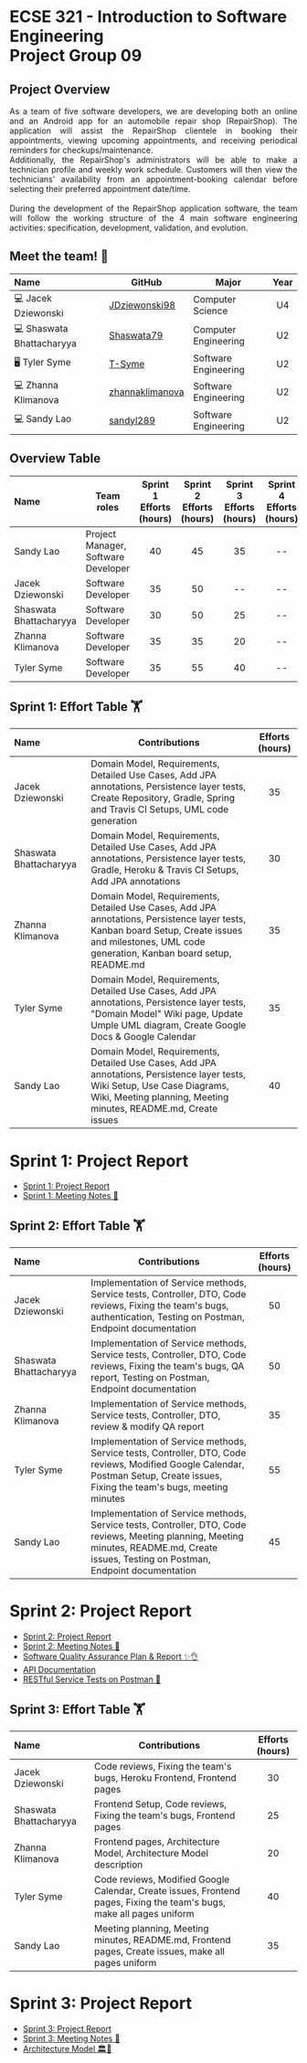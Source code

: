 # ECSE 321 - Introduction to Software Engineering<br/> Project Group 09
## Project Overview

<p align='justify'> As a team of five software developers, we are developing both an online and an Android app for an automobile repair shop (RepairShop). The application will assist the RepairShop clientele in booking their appointments, viewing upcoming appointments, and receiving periodical reminders for checkups/maintenance.<br/>
Additionally, the RepairShop's administrators will be able to make a technician profile and weekly work schedule. Customers will then view the technicians’ availability from an appointment-booking calendar before selecting their preferred appointment date/time. <br/> <br/>
During the development of the RepairShop application software, the team will follow the working structure of the 4 main software engineering activities: specification, development, validation, and evolution.</p>

## Meet the team! 👋
|Name            | GitHub|Major| Year|
| :-------------       | ------- | ------------- | :-------------: |
|💻 Jacek Dziewonski|[JDziewonski98](https://github.com/JDziewonski98)|Computer Science|U4|
|💻 Shaswata Bhattacharyya|[Shaswata79](https://github.com/Shaswata79)|Computer Engineering|U2|
|🖥️ Tyler Syme|[T-Syme](https://github.com/T-Syme)   |Software Engineering|U2|
|💻 Zhanna Klimanova|[zhannaklimanova](https://github.com/zhannaklimanova)|Software Engineering|U2|
|💻 Sandy Lao|[sandyl289](https://github.com/sandyl289)|Software Engineering|U2|

## Overview Table
| Name            | Team roles | Sprint 1<br/> Efforts<br/> (hours)| Sprint 2<br/> Efforts<br/> (hours)| Sprint 3<br/> Efforts<br/> (hours)| Sprint 4<br/> Efforts<br/> (hours)| Total <br/> Effort<br/> (hours)| 
| :-------------         | ------------- | :-------------: | :-------------: | :-------------: | :-------------: | :-------------: |
| Sandy Lao              | Project Manager, Software Developer  | 40 | 45 | 35 | -- | 120 |
| Jacek Dziewonski       | Software Developer | 35 | 50 | -- | -- | 85 |
| Shaswata Bhattacharyya | Software Developer | 30 | 50 | 25 | -- | 105 |
| Zhanna Klimanova       | Software Developer | 35 | 35 | 20 | -- | 90 |
| Tyler Syme             | Software Developer | 35 | 55 | 40 | -- | 130 |

## Sprint 1: Effort Table 🏋️ 
| Name            | Contributions | Efforts (hours)|
| :-------------         | ------------- | :-------------: |
| Jacek Dziewonski       | Domain Model, Requirements, Detailed Use Cases, Add JPA annotations, Persistence layer tests, Create Repository, Gradle, Spring and Travis CI Setups, UML code generation | 35 |
| Shaswata Bhattacharyya | Domain Model, Requirements, Detailed Use Cases, Add JPA annotations, Persistence layer tests, Gradle, Heroku & Travis CI Setups, Add JPA annotations | 30 |
| Zhanna Klimanova       |Domain Model, Requirements, Detailed Use Cases, Add JPA annotations, Persistence layer tests, Kanban board Setup, Create issues and milestones, UML code generation, Kanban board setup, README.md | 35 |
| Tyler Syme             | Domain Model, Requirements, Detailed Use Cases, Add JPA annotations, Persistence layer tests, "Domain Model" Wiki page, Update Umple UML diagram, Create Google Docs & Google Calendar | 35 |
| Sandy Lao              |Domain Model, Requirements, Detailed Use Cases, Add JPA annotations, Persistence layer tests, Wiki Setup, Use Case Diagrams, Wiki, Meeting planning, Meeting minutes, README.md, Create issues | 40 |

# Sprint 1: Project Report
- [Sprint 1: Project Report](https://github.com/McGill-ECSE321-Winter2021/project-group-09/wiki/Sprint-1:-Project-Report)<br/>
- [Sprint 1: Meeting Notes 📝](https://github.com/McGill-ECSE321-Winter2021/project-group-09/wiki/Sprint-1:-Project-Report#sprint-1-meeting-notes-)

## Sprint 2: Effort Table 🏋️ 
| Name            | Contributions | Efforts (hours)|
| :-------------         | ------------- | :-------------: |
| Jacek Dziewonski       |Implementation of Service methods, Service tests, Controller, DTO, Code reviews, Fixing the team's bugs, authentication, Testing on Postman, Endpoint documentation |50  |
| Shaswata Bhattacharyya | Implementation of Service methods, Service tests, Controller, DTO, Code reviews, Fixing the team's bugs, QA report, Testing on Postman, Endpoint documentation| 50 |
| Zhanna Klimanova       |Implementation of Service methods, Service tests, Controller, DTO, review & modify QA report | 35 |
| Tyler Syme             |Implementation of Service methods, Service tests, Controller, DTO, Code reviews, Modified Google Calendar, Postman Setup, Create issues, Fixing the team's bugs, meeting minutes	| 55 |
| Sandy Lao              |Implementation of Service methods, Service tests, Controller, DTO, Code reviews, Meeting planning, Meeting minutes, README.md, Create issues, Testing on Postman, Endpoint documentation| 45 |

# Sprint 2: Project Report
- [Sprint 2: Project Report](https://github.com/McGill-ECSE321-Winter2021/project-group-09/wiki/Sprint-2:-Project-Report)
- [Sprint 2: Meeting Notes 📝](https://github.com/McGill-ECSE321-Winter2021/project-group-09/wiki/Sprint-2:-Project-Report#sprint-2-meeting-notes-)
- [Software Quality Assurance Plan & Report ✨👌](https://github.com/McGill-ECSE321-Winter2021/project-group-09/wiki/Software-Quality-Assurance-Plan-&-Report-%E2%9C%A8%F0%9F%91%8C)
- [API Documentation](https://github.com/McGill-ECSE321-Winter2021/project-group-09/wiki/API-Documentation)
- [RESTful Service Tests on Postman 🧪](https://github.com/McGill-ECSE321-Winter2021/project-group-09/wiki/RESTful-Service-Tests-on-Postman-%F0%9F%A7%AA)

## Sprint 3: Effort Table 🏋️ 
| Name            | Contributions | Efforts (hours)|
| :-------------         | ------------- | :-------------: |
| Jacek Dziewonski       |Code reviews, Fixing the team's bugs, Heroku Frontend, Frontend pages| 30 |
| Shaswata Bhattacharyya |Frontend Setup, Code reviews, Fixing the team's bugs, Frontend pages| 25 |
| Zhanna Klimanova       |Frontend pages, Architecture Model, Architecture Model description  | 20 |
| Tyler Syme             |Code reviews, Modified Google Calendar, Create issues, Frontend pages, Fixing the team's bugs, make all pages uniform | 40 |
| Sandy Lao              |Meeting planning, Meeting minutes, README.md, Frontend pages, Create issues, make all pages uniform| 35 |

# Sprint 3: Project Report
- [Sprint 3: Project Report](https://github.com/McGill-ECSE321-Winter2021/project-group-09/wiki/Sprint-3:-Project-Report)
- [Sprint 3: Meeting Notes 📝](https://github.com/McGill-ECSE321-Winter2021/project-group-09/wiki/Sprint-3:-Project-Report#sprint-3-meeting-notes-)
- [Architecture Model 🏛️📐](https://github.com/McGill-ECSE321-Winter2021/project-group-09/wiki/Architecture-Model-%F0%9F%8F%9B%EF%B8%8F%F0%9F%93%90)



